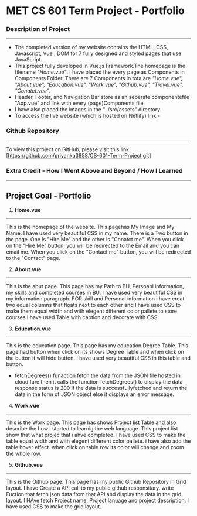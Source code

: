 # MET CS 601 Term Project - Portfolio

### Description of Project

---

- The completed version of my website contains the HTML, CSS, Javascript, Vue , DOM for 7 fully designed and styled pages that use JavaScript.
- This project fully developed in Vue.js Framework.The homepage is the filename _"Home.vue"_. I have placed the every page as Components in Components Folder. There are 7 Components in tota are _"Home.vue", "About.vue", "Education.vue", "Work.vue", "Github.vue", "Travel.vue", "Conatct.vue"._
- Header, Footer, and Navigation Bar store as an seperate componentefile "App.vue" and link with every (page)Components file.
- I have also placed the images in the "../src/assets" directory.
- To access the live website (which is hosted on Netlify) link:-

### Github Repository

---

To view this project on GitHub, please visit this link: [https://github.com/priyanka3858/CS-601-Term-Project.git]

### Extra Credit - How I Went Above and Beyond / How I Learned

---

## Project Goal - Portfolio

1. **Home.vue**

---

This is the homepage of the website. This pagehas My Image and My Name. I have used very beautiful CSS in my name. There is a Two button in the page. One is "Hire Me" and the other is "Conatct me". When you click on the "Hire Me" button, you will be redirected to the Email and you can email me. When you click on the "Contact me" button, you will be redirected to the "Contact" page.

2. **About.vue**

---

This is the abut page. This page has my Path to BU, Persoanl information, my skills and completed courses in BU. I have used very beautiful CSS in my information paragraph. FOR skill and Personal information i have creat two equal columns that floats next to each other and I have used CSS to make them equal width and with elegent different color pallete.to store courses I have used Table with caption and decorate with CSS.

3. **Education.vue**

---

This is the education page. This page has my education Degree Table. This page had button when click on its shows Degree Table and when click on the button it will hide button. I have used very beautiful CSS in this table and button.

- fetchDegrees() funaction fetch the data from the JSON file hosted in cloud fare then it calls the function fetchDegrees() to display the data
  response status is 200 if the data is successfullyfetched
  and return the data in the form of JSON object
  else it displays an error message.

4. **Work.vue**

---

This is the Work page. This page has shows Project list Table and also describe the how i started to learnig the web language. This project list show that what projec that i ahve completed. I have used CSS to make the table equal width and with elegent different color pallete. i have also add the table hover effect. when click on table row its color will change and zoom the whole row.

5. **Github.vue**

---

This is the Github page. This page has my public Github Repository in Grid layout. I have Create a API call to my public github responsitary. write Fuction that fetch json data from that API and display the data in the grid layout. I HAve fetch Project name, Project lanuage and project description. I have used CSS to make the grid layout.
